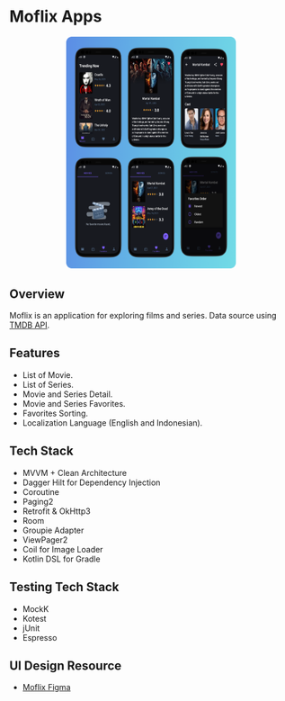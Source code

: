 # Moflix Apps

<p align="center">
  <img src="https://github.com/didik-maulana/moflix-apps/blob/main/screenshot/img_cover.png" width="60%" />
</p>

## Overview
Moflix is an application for exploring films and series. Data source using [TMDB API](https://www.themoviedb.org/).

## Features
- List of Movie.
- List of Series.
- Movie and Series Detail.
- Movie and Series Favorites.
- Favorites Sorting.
- Localization Language (English and Indonesian).

## Tech Stack
- MVVM + Clean Architecture
- Dagger Hilt for Dependency Injection
- Coroutine
- Paging2
- Retrofit & OkHttp3
- Room
- Groupie Adapter
- ViewPager2
- Coil for Image Loader
- Kotlin DSL for Gradle

## Testing Tech Stack
- MockK
- Kotest
- jUnit
- Espresso

## UI Design Resource
- [Moflix Figma](https://www.figma.com/file/ysIbgx658PBueRbqwDdfsf/Moflix-Apps?node-id=112%3A208)
